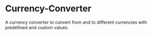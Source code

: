 # Currency-Converter
A currency converter to convert from and to different currencies with predefined and custom values.
